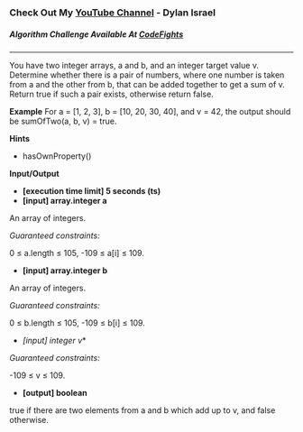 ### Check Out My [YouTube Channel](https://www.YouTube.com/CodingTutorials360) - Dylan Israel

##### Algorithm Challenge Available At [CodeFights](https://codefights.com/interview-practice/task/Hm98RnqK9Be575yoj)
---
You have two integer arrays, a and b, and an integer target value v. Determine whether there is a pair of numbers, where one number is taken from a and the other from b, that can be added together to get a sum of v. Return true if such a pair exists, otherwise return false.

**Example**
For a = [1, 2, 3], b = [10, 20, 30, 40], and v = 42, the output should be
sumOfTwo(a, b, v) = true.

**Hints**
-   hasOwnProperty()

**Input/Output**

- **[execution time limit] 5 seconds (ts)**
- **[input] array.integer a**

An array of integers.

*Guaranteed constraints:*

0 ≤ a.length ≤ 105,
-109 ≤ a[i] ≤ 109.

-   **[input] array.integer b**

An array of integers.

*Guaranteed constraints:*

0 ≤ b.length ≤ 105,
-109 ≤ b[i] ≤ 109.

-   *[input] integer v**

*Guaranteed constraints:*

-109 ≤ v ≤ 109.

-   **[output] boolean**

true if there are two elements from a and b which add up to v, and false otherwise.